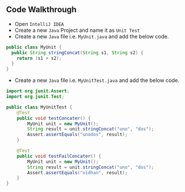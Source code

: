 ## Code Walkthrough

- Open `IntelliJ IDEA`
- Create a new `Java` Project and name it as `Unit Test`
- Create a new `Java` file i.e. `MyUnit.java` and add the below code.

```java
public class MyUnit {
  public String stringConcat(String s1, String s2) {
    return (s1 + s2);
  }
}
```

- Create a new `Java` file i.e. `MyUnitTest.java` and add the below code.

```java
import org.junit.Assert;
import org.junit.Test;

public class MyUnitTest {
    @Test
    public void testConcater() {
        MyUnit unit = new MyUnit();
        String result = unit.stringConcat("uno", "dos");
        Assert.assertEquals("unodos", result);
    }

    @Test
    public void testFailConcater() {
        MyUnit unit = new MyUnit();
        String result = unit.stringConcat("uno", "dos");
        Assert.assertEquals("vidhan", result);
    }
}
```
